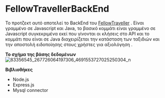 ﻿# FellowTravellerBackEnd
Το προτζεκτ αυτό αποτελεί το BackEnd του [FellowTraveller](https://github.com/ChrissSav/FellowTraveller)
. 
Είναι γραμμένο σε Javascript και Java, το βασικό κομμάτι είναι γραμμένο σε Javascript συγκεκριμένα εκεί που γίνονται οι κλήσεις 
στο API και το κομμάτι που είναι σε Java διαχειρίζεται την κατάσταση των ταξιδιών και την αποστολή ειδοποίησης στους χρήστες για 
αξιολόγηση . 

<b>Το σχήμα της βάσης δεδομένων</b>
![83356545_267726064197306_4691553727025250304_n](https://user-images.githubusercontent.com/38664123/73221478-a727db00-4169-11ea-8be6-c5bc7a9d88be.png)


<b>Βιβλιοθήκες</b>
- Node.js
- Express.js
- Mysql connector
